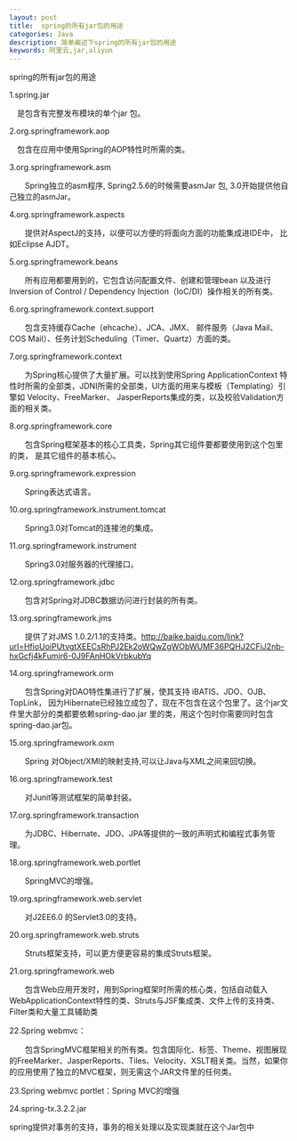 ```yaml
---
layout: post
title:  spring的所有jar包的用途
categories: Java
description: 简单阐述下spring的所有jar包的用途
keywords: 阿里云,jar,aliyun
---
```


spring的所有jar包的用途
  
1.spring.jar

　是包含有完整发布模块的单个jar 包。

2.org.springframework.aop

　包含在应用中使用Spring的AOP特性时所需的类。

3.org.springframework.asm

　　Spring独立的asm程序, Spring2.5.6的时候需要asmJar 包, 3.0开始提供他自己独立的asmJar。

4.org.springframework.aspects

　　提供对AspectJ的支持，以便可以方便的将面向方面的功能集成进IDE中， 比如Eclipse AJDT。

5.org.springframework.beans

　　所有应用都要用到的，它包含访问配置文件、创建和管理bean 以及进行Inversion of Control / Dependency Injection（IoC/DI）操作相关的所有类。

6.org.springframework.context.support

　　包含支持缓存Cache（ehcache）、JCA、JMX、 邮件服务（Java Mail、COS Mail）、任务计划Scheduling（Timer、Quartz）方面的类。

7.org.springframework.context

　　为Spring核心提供了大量扩展。可以找到使用Spring ApplicationContext 特性时所需的全部类，JDNI所需的全部类，UI方面的用来与模板（Templating）引擎如 Velocity、FreeMarker、 JasperReports集成的类，以及校验Validation方面的相关类。

8.org.springframework.core

　　包含Spring框架基本的核心工具类，Spring其它组件要都要使用到这个包里的类， 是其它组件的基本核心。

9.org.springframework.expression

　　Spring表达式语言。

10.org.springframework.instrument.tomcat

　　Spring3.0对Tomcat的连接池的集成。

11.org.springframework.instrument

　　Spring3.0对服务器的代理接口。

12.org.springframework.jdbc

　　包含对Spring对JDBC数据访问进行封装的所有类。

13.org.springframework.jms

　　提供了对JMS 1.0.2/1.1的支持类。http://baike.baidu.com/link?url=HfioUoiPUtvgtXEECsRhPJ2Ek2oWQwZgWObWUMF36PQHJ2CFiJ2nb-hxGcfj4kFumjr6-0J9FAnHOkVrbkubYq

14.org.springframework.orm

　　包含Spring对DAO特性集进行了扩展，使其支持 iBATIS、JDO、OJB、TopLink， 因为Hibernate已经独立成包了，现在不包含在这个包里了。这个jar文件里大部分的类都要依赖spring-dao.jar 里的类，用这个包时你需要同时包含spring-dao.jar包。

15.org.springframework.oxm

　　Spring 对Object/XMl的映射支持,可以让Java与XML之间来回切换。

16.org.springframework.test

　　对Junit等测试框架的简单封装。

17.org.springframework.transaction

　　为JDBC、Hibernate、JDO、JPA等提供的一致的声明式和编程式事务管理。

18.org.springframework.web.portlet

　　SpringMVC的增强。

19.org.springframework.web.servlet

　　对J2EE6.0 的Servlet3.0的支持。

20.org.springframework.web.struts

　　Struts框架支持，可以更方便更容易的集成Struts框架。

21.org.springframework.web

　　包含Web应用开发时，用到Spring框架时所需的核心类，包括自动载入 WebApplicationContext特性的类、Struts与JSF集成类、文件上传的支持类、Filter类和大量工具辅助类

22.Spring webmvc：

　　包含SpringMVC框架相关的所有类。包含国际化、标签、Theme、视图展现的FreeMarker、JasperReports、Tiles、Velocity、XSLT相关类。当然，如果你的应用使用了独立的MVC框架，则无需这个JAR文件里的任何类。

23.Spring webmvc portlet：Spring MVC的增强

24.spring-tx.3.2.2.jar

spring提供对事务的支持，事务的相关处理以及实现类就在这个Jar包中

  

  
